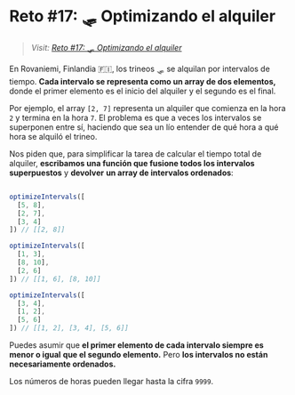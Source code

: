 # Reto #17: 🛷 Optimizando el alquiler

> _Visit: [Reto #17: 🛷 Optimizando el alquiler](https://adventjs.dev/es/challenges/2023/17)_

En Rovaniemi, Finlandia 🇫🇮, los trineos 🛷 se alquilan por intervalos de tiempo.
**Cada intervalo se representa como un array de dos elementos,** donde el primer
elemento es el inicio del alquiler y el segundo es el final.

Por ejemplo, el array `[2, 7]` representa un alquiler que comienza en la hora `2`
y termina en la hora `7`. El problema es que a veces los intervalos se superponen
entre sí, haciendo que sea un lío entender de qué hora a qué hora se alquiló el trineo.

Nos piden que, para simplificar la tarea de calcular el tiempo total de alquiler,
**escribamos una función que fusione todos los intervalos superpuestos** y **devolver**
**un array de intervalos ordenados**:

```javascript

optimizeIntervals([
  [5, 8],
  [2, 7],
  [3, 4]
]) // [[2, 8]]

optimizeIntervals([
  [1, 3],
  [8, 10],
  [2, 6]
]) // [[1, 6], [8, 10]]

optimizeIntervals([
  [3, 4],
  [1, 2],
  [5, 6]
]) // [[1, 2], [3, 4], [5, 6]]

```

Puedes asumir que **el primer elemento de cada intervalo siempre es menor o igual**
**que el segundo elemento.** Pero **los intervalos no están necesariamente ordenados.**

Los números de horas pueden llegar hasta la cifra `9999`.
